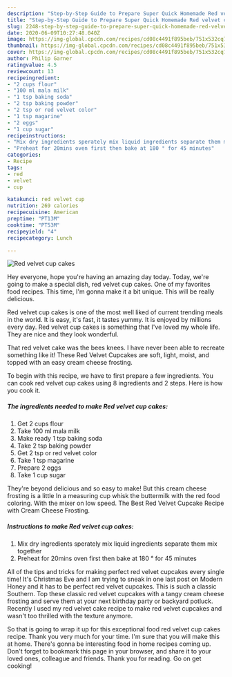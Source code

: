 ```yaml
---
description: "Step-by-Step Guide to Prepare Super Quick Homemade Red velvet cup cakes"
title: "Step-by-Step Guide to Prepare Super Quick Homemade Red velvet cup cakes"
slug: 2248-step-by-step-guide-to-prepare-super-quick-homemade-red-velvet-cup-cakes
date: 2020-06-09T10:27:48.040Z
image: https://img-global.cpcdn.com/recipes/cd08c4491f895beb/751x532cq70/red-velvet-cup-cakes-recipe-main-photo.jpg
thumbnail: https://img-global.cpcdn.com/recipes/cd08c4491f895beb/751x532cq70/red-velvet-cup-cakes-recipe-main-photo.jpg
cover: https://img-global.cpcdn.com/recipes/cd08c4491f895beb/751x532cq70/red-velvet-cup-cakes-recipe-main-photo.jpg
author: Philip Garner
ratingvalue: 4.5
reviewcount: 13
recipeingredient:
- "2 cups flour"
- "100 ml mala milk"
- "1 tsp baking soda"
- "2 tsp baking powder"
- "2 tsp or red velvet color"
- "1 tsp magarine"
- "2 eggs"
- "1 cup sugar"
recipeinstructions:
- "Mix dry ingredients sperately mix liquid ingredients separate them mix together"
- "Preheat for 20mins oven first then bake at 180 ° for 45 minutes"
categories:
- Recipe
tags:
- red
- velvet
- cup

katakunci: red velvet cup 
nutrition: 269 calories
recipecuisine: American
preptime: "PT13M"
cooktime: "PT53M"
recipeyield: "4"
recipecategory: Lunch

---
```



![Red velvet cup cakes](https://img-global.cpcdn.com/recipes/cd08c4491f895beb/751x532cq70/red-velvet-cup-cakes-recipe-main-photo.jpg)

Hey everyone, hope you're having an amazing day today. Today, we're going to make a special dish, red velvet cup cakes. One of my favorites food recipes. This time, I'm gonna make it a bit unique. This will be really delicious.

Red velvet cup cakes is one of the most well liked of current trending meals in the world. It is easy, it's fast, it tastes yummy. It is enjoyed by millions every day. Red velvet cup cakes is something that I've loved my whole life. They are nice and they look wonderful.

That red velvet cake was the bees knees. I have never been able to recreate something like it! These Red Velvet Cupcakes are soft, light, moist, and topped with an easy cream cheese frosting.


To begin with this recipe, we have to first prepare a few ingredients. You can cook red velvet cup cakes using 8 ingredients and 2 steps. Here is how you cook it.

<!--inarticleads1-->

##### The ingredients needed to make Red velvet cup cakes:

1. Get 2 cups flour
1. Take 100 ml mala milk
1. Make ready 1 tsp baking soda
1. Take 2 tsp baking powder
1. Get 2 tsp or red velvet color
1. Take 1 tsp magarine
1. Prepare 2 eggs
1. Take 1 cup sugar


They&#39;re beyond delicious and so easy to make! But this cream cheese frosting is a little In a measuring cup whisk the buttermilk with the red food coloring. With the mixer on low speed. The Best Red Velvet Cupcake Recipe with Cream Cheese Frosting. 

<!--inarticleads2-->

##### Instructions to make Red velvet cup cakes:

1. Mix dry ingredients sperately mix liquid ingredients separate them mix together
1. Preheat for 20mins oven first then bake at 180 ° for 45 minutes


All of the tips and tricks for making perfect red velvet cupcakes every single time! It&#39;s Christmas Eve and I am trying to sneak in one last post on Modern Honey and it has to be perfect red velvet cupcakes. This is such a classic Southern. Top these classic red velvet cupcakes with a tangy cream cheese frosting and serve them at your next birthday party or backyard potluck. Recently I used my red velvet cake recipe to make red velvet cupcakes and wasn&#39;t too thrilled with the texture anymore. 

So that is going to wrap it up for this exceptional food red velvet cup cakes recipe. Thank you very much for your time. I'm sure that you will make this at home. There's gonna be interesting food in home recipes coming up. Don't forget to bookmark this page in your browser, and share it to your loved ones, colleague and friends. Thank you for reading. Go on get cooking!
